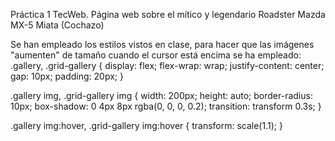 Práctica 1 TecWeb. Página web sobre el mítico y legendario Roadster Mazda MX-5 Miata (Cochazo)

Se han empleado los estilos vistos en clase, para hacer que las imágenes "aumenten" de tamaño cuando el cursor está encima se ha empleado:
.gallery, .grid-gallery {
    display: flex;
    flex-wrap: wrap;
    justify-content: center;
    gap: 10px;
    padding: 20px;
}

.gallery img, .grid-gallery img {
    width: 200px;
    height: auto;
    border-radius: 10px;
    box-shadow: 0 4px 8px rgba(0, 0, 0, 0.2);
    transition: transform 0.3s;
}

.gallery img:hover, .grid-gallery img:hover {
    transform: scale(1.1);
}
